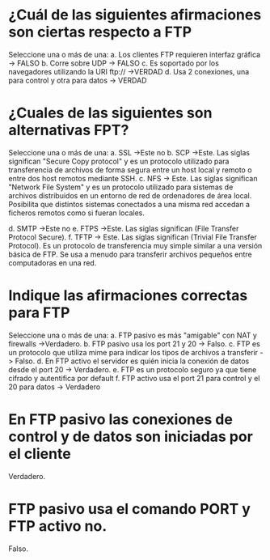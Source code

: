 <h1>¿Cuál de las siguientes afirmaciones son ciertas respecto a FTP</h1>
Seleccione una o más de una:
a.
Los clientes FTP requieren interfaz gráfica -> FALSO
b.
Corre sobre UDP -> FALSO
c.
Es soportado por los navegadores utilizando la URI ftp:// ->VERDAD
d.
Usa 2 conexiones, una para control y otra para datos -> VERDAD

<h1>¿Cuales de las siguientes son alternativas FPT?</h1>
Seleccione una o más de una:
a.
SSL ->Este no
b.
SCP ->Este. Las siglas significan "Secure Copy protocol" y es un protocolo utilizado para transferencia de archivos de forma segura entre un host local y remoto o entre dos host remotos mediante SSH.
c.
NFS -> Este. Las siglas significan "Network File System" y es un protocolo utilizado para sistemas de archivos distribuidos en un entorno de red de ordenadores de área local. Posibilita que distintos sistemas conectados a una misma red accedan a ficheros remotos como si fueran locales.

d.
SMTP ->Este no
e.
FTPS ->Este. Las siglas significan (File Transfer Protocol Secure).
f.
TFTP -> Este. Las siglas significan (Trivial File Transfer Protocol). Es un protocolo de transferencia muy simple similar a una versión básica de FTP. Se usa a menudo para transferir archivos pequeños entre computadoras en una red.

<h1>Indique las afirmaciones correctas para FTP</h1>
Seleccione una o más de una:
a.
FTP pasivo es más "amigable" con NAT y firewalls ->Verdadero.
b.
FTP pasivo usa los port 21 y 20 -> Falso.
c.
FTP es un protocolo que utiliza mime para indicar los tipos de archivos a transferir -> Falso.
d.
En FTP activo el servidor es quién inicia la conexión de datos desde el port 20 -> Verdadero.
e.
FTP es un protocolo seguro ya que tiene cifrado y autentifica por default
f.
FTP activo usa el port 21 para control y el 20 para datos -> Verdadero

<h1>En FTP pasivo las conexiones de control y de datos son iniciadas por el cliente</h1>
Verdadero.

<h1>FTP pasivo usa el comando PORT y FTP activo no.</h1>
Falso.


